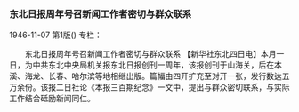 ### 东北日报周年号召新闻工作者密切与群众联系

1946-11-07
第1版()
专栏：

　　东北日报周年号召新闻工作者密切与群众联系
    【新华社东北四日电】本月一日，为中共东北中央局机关报东北日报创刊一周年，该报创刊于山海关，后在本溪、海龙、长春、哈尔滨等地相继出版。篇幅由四开扩充至对开一张，发行数达五万余份。该报二日社论《本报三百期纪念》一文中，提出与群众密切联系，与实际工作结合砥励新闻同仁。
